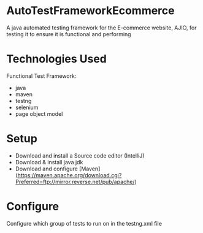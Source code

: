 # AutoTestFrameworkEcommerce
A java automated testing framework for the E-commerce website, AJIO, for testing it to ensure it is functional and performing

# Technologies Used

Functional Test Framework:

* java
* maven
* testng
* selenium
* page object model

# Setup
* Download and install a Source code editor (IntelliJ)
* Download & install java jdk
* Download and configure [Maven] (https://maven.apache.org/download.cgi?Preferred=ftp://mirror.reverse.net/pub/apache/)

# Configure
Configure which group of tests to run on in the testng.xml file
